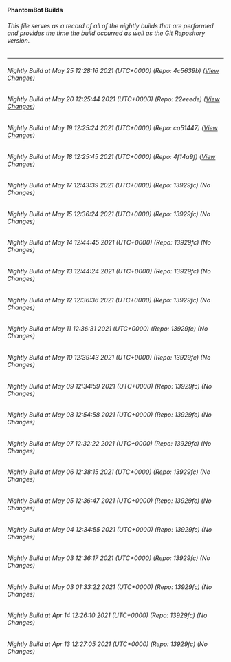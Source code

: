 **PhantomBot Builds**

###### This file serves as a record of all of the nightly builds that are performed and provides the time the build occurred as well as the Git Repository version.
-------------------------------------------------------------------------------------------------------------
###### Nightly Build at May 25 12:28:16 2021 (UTC+0000) (Repo: 4c5639b) ([View Changes](https://github.com/PhantomBot/PhantomBot/compare/22eeede...4c5639b))
###### Nightly Build at May 20 12:25:44 2021 (UTC+0000) (Repo: 22eeede) ([View Changes](https://github.com/PhantomBot/PhantomBot/compare/ca51447...22eeede))
###### Nightly Build at May 19 12:25:24 2021 (UTC+0000) (Repo: ca51447) ([View Changes](https://github.com/PhantomBot/PhantomBot/compare/4f14a9f...ca51447))
###### Nightly Build at May 18 12:25:45 2021 (UTC+0000) (Repo: 4f14a9f) ([View Changes](https://github.com/PhantomBot/PhantomBot/compare/13929fc...4f14a9f))
###### Nightly Build at May 17 12:43:39 2021 (UTC+0000) (Repo: 13929fc) (No Changes)
###### Nightly Build at May 15 12:36:24 2021 (UTC+0000) (Repo: 13929fc) (No Changes)
###### Nightly Build at May 14 12:44:45 2021 (UTC+0000) (Repo: 13929fc) (No Changes)
###### Nightly Build at May 13 12:44:24 2021 (UTC+0000) (Repo: 13929fc) (No Changes)
###### Nightly Build at May 12 12:36:36 2021 (UTC+0000) (Repo: 13929fc) (No Changes)
###### Nightly Build at May 11 12:36:31 2021 (UTC+0000) (Repo: 13929fc) (No Changes)
###### Nightly Build at May 10 12:39:43 2021 (UTC+0000) (Repo: 13929fc) (No Changes)
###### Nightly Build at May 09 12:34:59 2021 (UTC+0000) (Repo: 13929fc) (No Changes)
###### Nightly Build at May 08 12:54:58 2021 (UTC+0000) (Repo: 13929fc) (No Changes)
###### Nightly Build at May 07 12:32:22 2021 (UTC+0000) (Repo: 13929fc) (No Changes)
###### Nightly Build at May 06 12:38:15 2021 (UTC+0000) (Repo: 13929fc) (No Changes)
###### Nightly Build at May 05 12:36:47 2021 (UTC+0000) (Repo: 13929fc) (No Changes)
###### Nightly Build at May 04 12:34:55 2021 (UTC+0000) (Repo: 13929fc) (No Changes)
###### Nightly Build at May 03 12:36:17 2021 (UTC+0000) (Repo: 13929fc) (No Changes)
###### Nightly Build at May 03 01:33:22 2021 (UTC+0000) (Repo: 13929fc) (No Changes)
###### Nightly Build at Apr 14 12:26:10 2021 (UTC+0000) (Repo: 13929fc) (No Changes)
###### Nightly Build at Apr 13 12:27:05 2021 (UTC+0000) (Repo: 13929fc) (No Changes)

